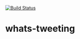 [![Build Status](https://travis-ci.com/nedemenang/whats-tweeting.svg?branch=develop)](https://travis-ci.com/nedemenang/whats-tweeting)

# whats-tweeting